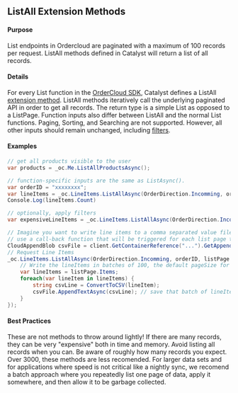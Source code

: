 ﻿## ListAll Extension Methods

#### Purpose

List endpoints in Ordercloud are paginated with a maximum of 100 records per request. ListAll methods defined in Catalyst will return a list of all records. 

#### Details

For every List function in the [OrderCloud SDK](https://github.com/ordercloud-api/ordercloud-dotnet-sdk/blob/master/src/OrderCloud.SDK/Generated/Resources.cs), Catalyst defines a ListAll [extension method](https://docs.microsoft.com/en-us/dotnet/csharp/programming-guide/classes-and-structs/extension-methods). ListAll methods iteratively call the underlying paginated API in order to get all records. 
The return type is a simple List<T> as opposed to a ListPage<T>. Function inputs also differ between ListAll and the normal List functions. Paging, Sorting, and Searching are not supported.
However, all other inputs should remain unchanged, including [filters](https://ordercloud.io/features/advanced-querying#filtering).


#### Examples

```c#
// get all products visible to the user
var products = _oc.Me.ListAllProductsAsync();

// function-specific inputs are the same as ListAsync().
var orderID = "xxxxxxxx";
var lineItems = _oc.LineItems.ListAllAsync(OrderDirection.Incomming, orderID);
Console.Log(lineItems.Count)

// optionally, apply filters
var expensiveLineItems = _oc.LineItems.ListAllAsync(OrderDirection.Incomming, orderID, filters: "LineTotal=>100");

// Imagine you want to write line items to a comma separated value file.
// use a call-back function that will be triggered for each list page that's found. This saves memory because only one list page is stored at a given time. 
CloudAppendBlob csvFile = client.GetContainerReference("...").GetAppendBlobReference("..."); // A reference to an append blob in Azure storage
// Request Line Items
_oc.LineItems.ListAllAsync(OrderDirection.Incomming, orderID, listPage => {		
	// Write the lineItems in batches of 100, the default pageSize for ListAll
	var lineItems = listPage.Items;
	foreach(var lineItem in lineItems) {
		string csvLine = ConvertToCSV(lineItem);
		csvFile.AppendTextAsync(csvLine); // save that batch of lineItems in the cloud. Allows them to be garbage collected locally. 
	}	
});
```

#### Best Practices

These are not methods to throw around lightly! If there are many records, they can be very "expensive" both in time and memory. Avoid listing all records when you can.
Be aware of roughly how many records you expect. Over 3000, these methods are less recomended. For larger data sets and for applications where speed is not critical like a nightly sync, we recomend a batch approach where you repeatedly list one page of data, apply it somewhere, and then allow it to be garbage collected.  
